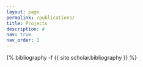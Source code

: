 ```yaml
---
layout: page
permalink: /publications/
title: Projects
description: #
nav: true
nav_order: 1
---
```

<!-- _pages/publications.md -->
<div class="publications">

{% bibliography -f {{ site.scholar.bibliography }} %}

</div>
